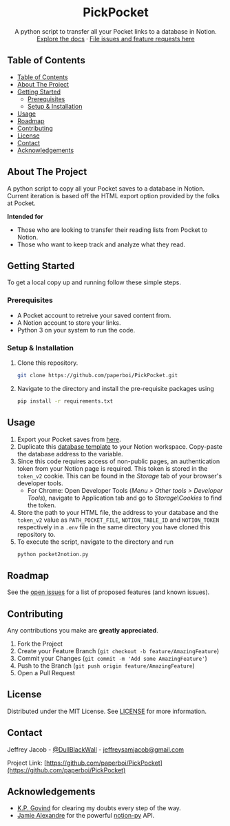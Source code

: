 
<!-- PROJECT OVERVIEW -->
<br />
  <h1 align="center">PickPocket</h1>
  <p align="center">
    A python script to transfer all your Pocket links to a database in Notion. 
    <br />
    <a href="https://github.com/paperboi/PickPocket">Explore the docs</a>
    ·
    <a href="https://github.com/paperboi/PickPocket/issues">File issues and feature requests here</a>
  </p>
</p>



<!-- TABLE OF CONTENTS -->
## Table of Contents

- [Table of Contents](#table-of-contents)
- [About The Project](#about-the-project)
- [Getting Started](#getting-started)
  - [Prerequisites](#prerequisites)
  - [Setup & Installation](#setup--installation)
- [Usage](#usage)
- [Roadmap](#roadmap)
- [Contributing](#contributing)
- [License](#license)
- [Contact](#contact)
- [Acknowledgements](#acknowledgements)



<!-- ABOUT THE PROJECT -->
## About The Project

A python script to copy all your Pocket saves to a database in Notion. Current iteration is based off the HTML export option provided by the folks at Pocket.

**Intended for**
- Those who are looking to transfer their reading lists from Pocket to Notion.
- Those who want to keep track and analyze what they read.


<!-- GETTING STARTED -->
## Getting Started

To get a local copy up and running follow these simple steps.

### Prerequisites

* A Pocket account to retreive your saved content from.
* A Notion account to store your links.
* Python 3 on your system to run the code.
  
### Setup & Installation
 
1. Clone this repository.
    ```sh
    git clone https://github.com/paperboi/PickPocket.git
    ```
2. Navigate to the directory and install the pre-requisite packages using
   ```sh
   pip install -r requirements.txt
   ```

<!-- USAGE EXAMPLES -->
## Usage
1. Export your Pocket saves from [here](https://help.getpocket.com/article/1015-exporting-your-pocket-list).
2. Duplicate this [database template](https://www.notion.so/personaljeff/e4a0751a114842c6b2b238218e52e7d2?v=062127a6aa4341fb98e6d74b0eadfc4c) to your Notion workspace. Copy-paste the database address to the  variable.
3. Since this code requires access of non-public pages, an authentication token from your Notion page is required. This token is stored in the `token_v2` cookie. This can be found in the *Storage* tab of your browser's developer tools.
   - For Chrome: Open Developer Tools (*Menu > Other tools > Developer Tools*), navigate to Application tab and go to *Storage\Cookies* to find the token.
4. Store the path to your HTML file, the address to your database and the `token_v2` value as `PATH_POCKET_FILE`, `NOTION_TABLE_ID` and `NOTION_TOKEN` respectively in a `.env` file in the same directory you have cloned this repository to. 
5. To execute the script, navigate to the directory and run
   ```sh
   python pocket2notion.py
   ```

<!-- ROADMAP -->
## Roadmap

See the [open issues](https://github.com/paperboi/PickPocket/issues) for a list of proposed features (and known issues).


<!-- CONTRIBUTING -->
## Contributing

<!-- Contributions are what make the open source community such an amazing place to be learn, inspire, and create. -->
Any contributions you make are **greatly appreciated**.

1. Fork the Project
2. Create your Feature Branch (`git checkout -b feature/AmazingFeature`)
3. Commit your Changes (`git commit -m 'Add some AmazingFeature'`)
4. Push to the Branch (`git push origin feature/AmazingFeature`)
5. Open a Pull Request



<!-- LICENSE -->
## License

Distributed under the MIT License. See [LICENSE](https://github.com/paperboi/PickPocket/blob/master/LICENSE.md) for more information.



<!-- CONTACT -->
## Contact

Jeffrey Jacob - [@DullBlackWall](https://twitter.com/DullBlackWall) - jeffreysamjacob@gmail.com

Project Link: [https://github.com/paperboi/PickPocket](https://github.com/paperboi/PickPocket)



<!-- ACKNOWLEDGEMENTS -->
## Acknowledgements

* [K.P. Govind](https://github.com/reisub0) for clearing my doubts every step of the way.
* [Jamie Alexandre](https://github.com/jamalex/) for the powerful [notion-py](https://github.com/jamalex/notion-py) API.
